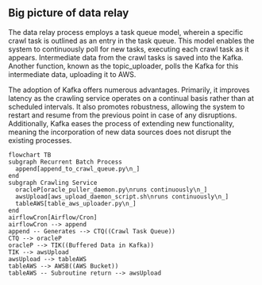 

## Big picture of data relay
The data relay process employs a task queue model, wherein a specific crawl task 
is outlined as an entry in the task queue. This model enables the system to continuously 
poll for new tasks, executing each crawl task as it appears. Intermediate data from the 
crawl tasks is saved into the Kafka. Another function, known as the topic_uploader, polls 
the Kafka for this intermediate data, uploading it to AWS.


The adoption of Kafka offers numerous advantages. Primarily, it improves latency as the 
crawling service operates on a continual basis rather than at scheduled intervals. 
It also promotes robustness, allowing the system to restart and resume from the previous 
point in case of any disruptions. Additionally, Kafka eases the process of extending 
new functionality, meaning the incorporation of new data sources does not disrupt 
the existing processes.

```mermaid
flowchart TB
subgraph Recurrent Batch Process
  append[append_to_crawl_queue.py\n_]
end
subgraph Crawling Service
  oracleP[oracle_puller_daemon.py\nruns continuously\n_]
  awsUpload[aws_upload_daemon_script.sh\nruns continuously\n_]
  tableAWS[table_aws_uploader.py\n_]
end
airflowCron[Airflow/Cron]
airflowCron --> append
append -- Generates --> CTQ((Crawl Task Queue))
CTQ --> oracleP 
oracleP --> TIK((Buffered Data in Kafka))
TIK --> awsUpload
awsUpload --> tableAWS
tableAWS --> AWSB((AWS Bucket))
tableAWS -- Subroutine return --> awsUpload
```

